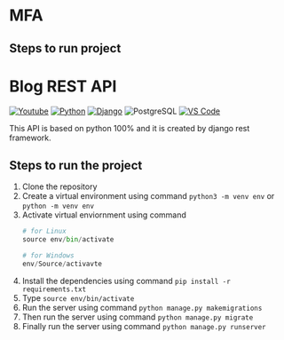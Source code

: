 # MFA

## Steps to run project

# Blog REST API

[![Youtube](https://img.shields.io/badge/YouTube-FF0000?style=for-the-badge&logo=youtube&logoColor=white)](https://www.youtube.com/channel/UCKspdO30Fea8ZCxwg-0svOg)
[![Python](https://img.shields.io/badge/Python-FFD43B?style=for-the-badge&logo=python&logoColor=blue)](https://www.youtube.com/channel/UCKspdO30Fea8ZCxwg-0svOg)
[![Django](https://img.shields.io/badge/django-darkgreen?style=for-the-badge&logo=django&logoColor=white)](https://code.visualstudio.com/download)
![PostgreSQL](https://img.shields.io/badge/PostgreSQL-316192?style=for-the-badge&logo=postgresql&logoColor=white)
[![VS Code](https://img.shields.io/badge/Visual_Studio_Code-0078D4?style=for-the-badge&logo=visual%20studio%20code&logoColor=white)](https://code.visualstudio.com/download)

This API is based on python 100% and it is created by django rest framework.

## Steps to run the project

1. Clone the repository
2. Create a virtual environment using command `python3 -m venv env` or `python -m venv env`
3. Activate virtual enviornment using command
    ```python
    # for Linux
    source env/bin/activate

    # for Windows
    env/Source/activavte
    ```
4. Install the dependencies using command `pip install -r requirements.txt`
5. Type `source env/bin/activate`
6. Run the server using command `python manage.py makemigrations`
7. Then run the server using command `python manage.py migrate`
8. Finally run the server using command `python manage.py runserver`